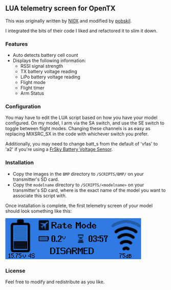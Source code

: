 ## LUA telemetry screen for OpenTX

This was originally written by [NI0X](http://rcsettings.com/index.php/viewdownload/13-lua-scripts/144-dji-phantom-naza-icon-telemetry-script) and modified by [pobskil](http://www.reddit.com/r/Multicopter/comments/37eskq/getting_in_on_the_lua_telemetry_scripts_running_a/).

I integrated the bits of their code I liked and refactored it to slim it down.

### Features
* Auto detects battery cell count
* Displays the following information:
  * RSSI signal strength
  * TX battery voltage reading
  * LiPo battery voltage reading
  * Flight mode
  * Flight timer
  * Arm Status

### Configuration
You may have to edit the LUA script based on how you have your model configured. On my model, I arm via the SA switch, and use the SE switch to toggle between flight modes. Changing these channels is as easy as replacing MIXSRC_SX in the code with whichever switch you prefer.

Additionally, you may need to change batt_s from the default of 'vfas' to 'a2' if you're using a [FrSky Battery Voltage Sensor](http://www.alofthobbies.com/battery-voltage-sensor.html).

### Installation
* Copy the images in the `BMP` directory to `/SCRIPTS/BMP/` on your transmitter's SD card.
* Copy the `modelname` directory to `/SCRIPTS/<modelname>` on your transmitter's SD card, where <modelname> is the exact name of the model you want to associate this script with.

Once installation is complete, the first telemetry screen of your model should look something like this:

![Screenshot](screenshot.png)

### License

Feel free to modify and redistribute as you like.
